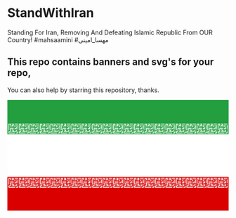 # StandWithIran
Standing For Iran, Removing And Defeating Islamic Republic From OUR Country! #mahsaamini #مهسا_امینی

## This repo contains banners and svg's for your repo,
 You can also help by starring this repository, thanks.

![A Flag Which ZZA Is Written On It](https://github.com/danwem/StandWithIran/blob/main/zzaflag.png?raw=true)
